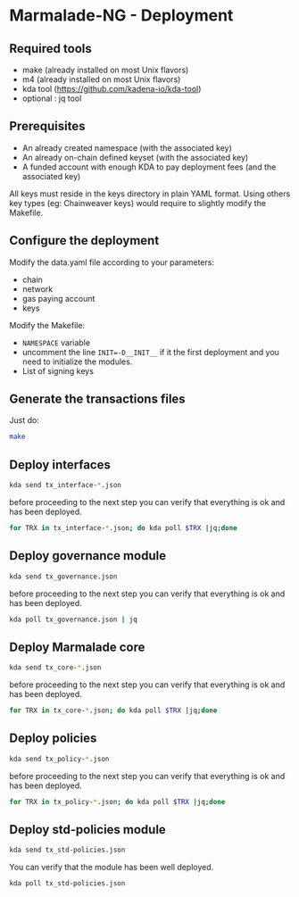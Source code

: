 # Marmalade-NG - Deployment

## Required tools
  - make (already installed on most Unix flavors)
  - m4 (already installed on most Unix flavors)
  - kda tool (https://github.com/kadena-io/kda-tool)
  - optional : jq tool


## Prerequisites
  - An already created namespace (with the associated key)
  - An already on-chain defined keyset (with the associated key)
  - A funded account with enough KDA to pay deployment fees (and the associated key)

All keys must reside in the keys directory in plain YAML format. Using others key types (eg: Chainweaver keys) would require to slightly modify the Makefile.


## Configure the deployment

Modify the data.yaml file according to your parameters:
  - chain
  - network
  - gas paying account
  - keys

Modify the Makefile:
  - `NAMESPACE` variable
  - uncomment the line `INIT=-D__INIT__` if it the first deployment and you need to initialize the modules.
  - List of signing keys

## Generate the transactions files

Just do:
```sh
make
```

## Deploy interfaces
```sh
kda send tx_interface-*.json
```
before proceeding to the next step you can verify that everything is ok and has been deployed.

```sh
for TRX in tx_interface-*.json; do kda poll $TRX |jq;done
```

## Deploy governance module
```sh
kda send tx_governance.json
```
before proceeding to the next step you can verify that everything is ok and has been deployed.

```sh
kda poll tx_governance.json | jq
```

## Deploy Marmalade core
```sh
kda send tx_core-*.json
```
before proceeding to the next step you can verify that everything is ok and has been deployed.

```sh
for TRX in tx_core-*.json; do kda poll $TRX |jq;done
```

## Deploy policies
```sh
kda send tx_policy-*.json
```
before proceeding to the next step you can verify that everything is ok and has been deployed.

```sh
for TRX in tx_policy-*.json; do kda poll $TRX |jq;done
```

## Deploy std-policies module
```sh
kda send tx_std-policies.json
```
You can verify that the module has been well deployed.

```sh
kda poll tx_std-policies.json
```
